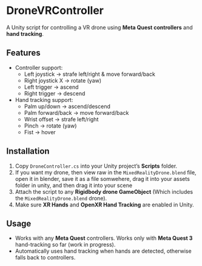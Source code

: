 # DroneVRController

A Unity script for controlling a VR drone using **Meta Quest controllers** and **hand tracking**.

## Features

- Controller support:
  - Left joystick → strafe left/right & move forward/back
  - Right joystick X → rotate (yaw)
  - Left trigger → ascend
  - Right trigger → descend
- Hand tracking support:
  - Palm up/down → ascend/descend
  - Palm forward/back → move forward/back
  - Wrist offset → strafe left/right
  - Pinch → rotate (yaw)
  - Fist → hover

## Installation

1. Copy `DroneController.cs` into your Unity project’s **Scripts** folder.
2. If you want my drone, then view raw in the `MixedRealityDrone.blend` file, open it in blender, save it as a file somwehere, drag it into your assets folder in unity, and then drag it into your scene
3. Attach the script to any **Rigidbody drone GameObject** (Which includes the `MixedRealityDrone.blend` drone).
4. Make sure **XR Hands** and **OpenXR Hand Tracking** are enabled in Unity.

## Usage

- Works with any **Meta Quest** controllers. Works only with **Meta Quest 3** hand-tracking so far (work in progress).
- Automatically uses hand tracking when hands are detected, otherwise falls back to controllers.


